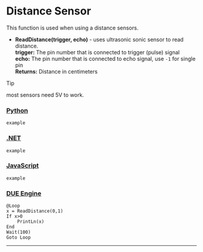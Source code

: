 # Distance Sensor

This function is used when using a distance sensors. 

- **ReadDistance(trigger, echo)** - uses ultrasonic sonic sensor to read distance.<br>
**trigger:** The pin number that is connected to trigger (pulse) signal<br>
**echo:**  The pin number that is connected to echo signal, use `-1` for single pin <br>
**Returns:**  Distance in centimeters

> [!TIP]
> most sensors need 5V to work.
### [Python](#tab/python)
```basic
example
```

### [.NET](#tab/net)
```basic
example
```

### [JavaScript](#tab/javascript)
```basic
example
```

### [DUE Engine](#tab/dueengine)
```basic
@Loop
x = ReadDistance(0,1) 
If x>0 
    PrintLn(x)
End
Wait(100)
Goto Loop
```
---

